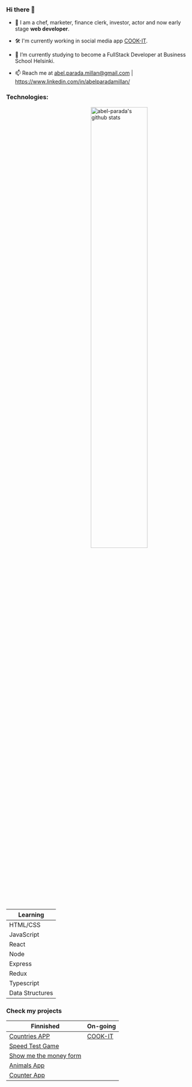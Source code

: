 ### Hi there 👋

- 🙋‍ I am a chef, marketer, finance clerk, investor, actor and now early stage **web developer**.

- 🛠 I'm currently working in social media app [COOK-IT](https://github.com/abel-parada/COOK-IT).

- 🌱 I’m currently studying to become a FullStack Developer at Business School Helsinki.

- 📫 Reach me at abel.parada.millan@gmail.com | https://www.linkedin.com/in/abelparadamillan/


### Technologies:

<p><img width="55%" align="right" alt="abel-parada's github stats" src="https://github-readme-stats.vercel.app/api?username=abel-parada&show_icons=true&hide_border=true" /></p>

| Learning |
| ------------- |
| HTML/CSS  |
| JavaScript  |
| React  |
| Node  |
| Express  |
| Redux  |
| Typescript  |
| Data Structures  |


### Check my projects

| Finnished| On-going|
| ------------- | ------------- |
| [Countries APP](https://github.com/abel-parada/countries) | [COOK-IT](https://github.com/abel-parada/COOK-IT)|
| [Speed Test Game](https://github.com/abel-parada/speed-test) |
| [Show me the money form](https://github.com/abel-parada/Form-using-react)  |
| [Animals App](https://github.com/abel-parada/animals)  |
| [Counter App](https://github.com/abel-parada/counter)  |
